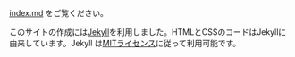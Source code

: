 [index.md](https://github.com/good-faith-collaboration-ja/good-faith-collaboration-ja.github.io/blob/master/index.md) をご覧ください。

このサイトの作成には[Jekyll](http://jekyllrb.com/)を利用しました。HTMLとCSSのコードはJekyllに由来しています。Jekyll は[MITライセンス](https://github.com/jekyll/jekyll/blob/master/LICENSE)に従って利用可能です。
